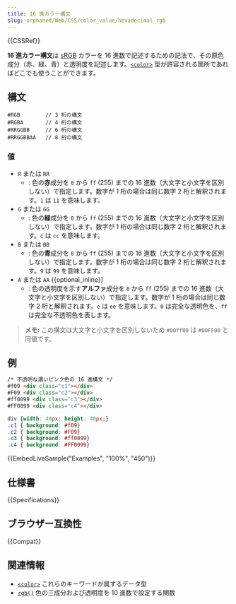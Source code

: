 ```yaml
---
title: 16 進カラー構文
slug: orphaned/Web/CSS/color_value/hexadecimal_rgb
---
```


{{CSSRef}}

**16 進カラー構文**は [sRGB](/ja/docs/Glossary/RGB) カラーを 16 進数で記述するための記法で、その原色成分（赤、緑、青）と透明度を記述します。[`<color>`](/ja/docs/Web/CSS/color_value) 型が許容される箇所であればどこでも使うことができます。

## 構文

```
#RGB        // 3 桁の構文
#RGBA       // 4 桁の構文
#RRGGBB     // 6 桁の構文
#RRGGBBAA   // 8 桁の構文
```

### 値

- `R` または `RR`
  - : 色の**赤**成分を `0` から `ff` (255) までの 16 進数（大文字と小文字を区別しない）で指定します。数字が 1 桁の場合は同じ数字 2 桁と解釈されます。`1` は `11` を意味します。
- `G` または `GG`
  - : 色の**緑**成分を `0` から `ff` (255) までの 16 進数（大文字と小文字を区別しない）で指定します。数字が 1 桁の場合は同じ数字 2 桁と解釈されます。`c` は `cc` を意味します。
- `B` または `BB`
  - : 色の**青**成分を `0` から `ff` (255) までの 16 進数（大文字と小文字を区別しない）で指定します。数字が 1 桁の場合は同じ数字 2 桁と解釈されます。`9` は `99` を意味します。
- `A` または `AA` {{optional_inline}}
  - : 色の透明度を示す**アルファ**成分を `0` から `ff` (255) までの 16 進数（大文字と小文字を区別しない）で指定します。数字が 1 桁の場合は同じ数字 2 桁と解釈されます。`e` は `ee` を意味します。`0` は完全な透明色を、`ff` は完全な不透明色を表します。

> **メモ:** この構文は大文字と小文字を区別しないため `#00ff00` は `#00FF00` と同値です。

## 例

```html
/* 不透明な濃いピンク色の 16 進構文 */
#f09 <div class="c1"></div>
#F09 <div class="c2"></div>
#ff0099 <div class="c3"></div>
#FF0099 <div class="c4"></div>
```

```css
div {width: 40px; height: 40px;}
.c1 { background: #f09}
.c2 { background: #F09}
.c3 { background: #ff0099}
.c4 { background: #FF0099}
```

{{EmbedLiveSample("Examples", "100%", "450")}}

## 仕様書

{{Specifications}}

## ブラウザー互換性

{{Compat}}

## 関連情報

- [`<color>`](/ja/docs/Web/CSS/color_value) これらのキーワードが属するデータ型
- [`rgb()`](/ja/docs/Web/CSS/color_value/rgb) 色の三成分および透明度を 10 進数で設定する関数

